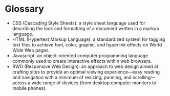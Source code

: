 # Glossary

- CSS (Cascading Style Sheets): a style sheet language used for describing the look and formatting of a document written in a markup language.
- HTML (Hypertext Markup Language): a standardized system for tagging text files to achieve font, color, graphic, and hyperlink effects on World Wide Web pages.
- Javascript: an object-oriented computer programming language commonly used to create interactive effects within web browsers.
- RWD (Responsive Web Design): an approach to web design aimed at crafting sites to provide an optimal viewing experience—easy reading and navigation with a minimum of resizing, panning, and scrolling—across a wide range of devices (from desktop computer monitors to mobile phones).
